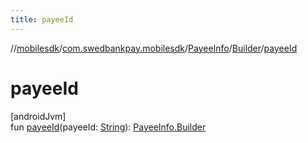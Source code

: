 ```yaml
---
title: payeeId
---
```

//[mobilesdk](../../../../index.html)/[com.swedbankpay.mobilesdk](../../index.html)/[PayeeInfo](../index.html)/[Builder](index.html)/[payeeId](payee-id.html)



# payeeId



[androidJvm]\
fun [payeeId](payee-id.html)(payeeId: [String](https://kotlinlang.org/api/latest/jvm/stdlib/kotlin/-string/index.html)): [PayeeInfo.Builder](index.html)





